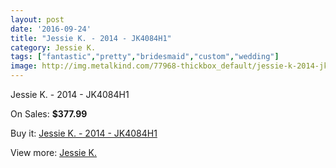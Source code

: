 ```yaml
---
layout: post
date: '2016-09-24'
title: "Jessie K. - 2014 - JK4084H1"
category: Jessie K.
tags: ["fantastic","pretty","bridesmaid","custom","wedding"]
image: http://img.metalkind.com/77968-thickbox_default/jessie-k-2014-jk4084h1.jpg
---
```

Jessie K. - 2014 - JK4084H1

On Sales: **$377.99**
<a href="https://www.metalkind.com/en/jessie-k/18999-jessie-k-2014-jk4084h1.html"><amp-img layout="responsive" width="600" height="600" src="//img.metalkind.com/77968-thickbox_default/jessie-k-2014-jk4084h1.jpg" alt="Jessie K. - 2014 - JK4084H1 0" /></a>

Buy it: [Jessie K. - 2014 - JK4084H1](https://www.metalkind.com/en/jessie-k/18999-jessie-k-2014-jk4084h1.html "Jessie K. - 2014 - JK4084H1")

View more: [Jessie K.](https://www.metalkind.com/en/63-jessie-k "Jessie K.")